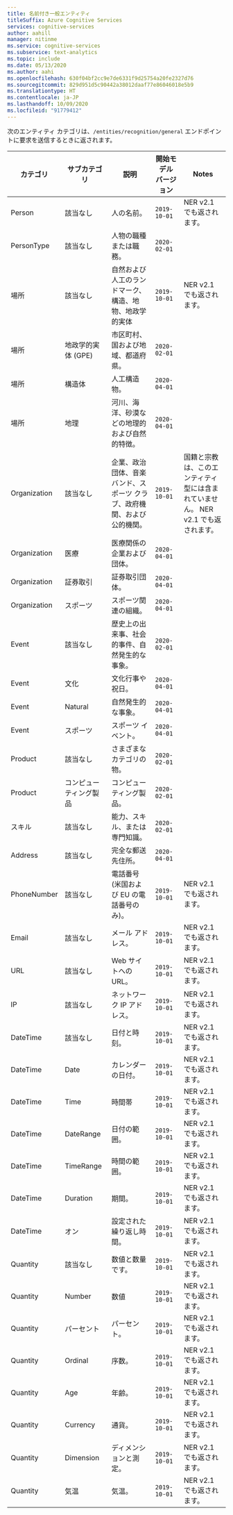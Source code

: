 ```yaml
---
title: 名前付き一般エンティティ
titleSuffix: Azure Cognitive Services
services: cognitive-services
author: aahill
manager: nitinme
ms.service: cognitive-services
ms.subservice: text-analytics
ms.topic: include
ms.date: 05/13/2020
ms.author: aahi
ms.openlocfilehash: 630f04bf2cc9e7de6331f9d25754a20fe2327d76
ms.sourcegitcommit: 829d951d5c90442a38012daaf77e86046018e5b9
ms.translationtype: HT
ms.contentlocale: ja-JP
ms.lasthandoff: 10/09/2020
ms.locfileid: "91779412"
---
```

次のエンティティ カテゴリは、`/entities/recognition/general` エンドポイントに要求を送信するときに返されます。

| カテゴリ   | サブカテゴリ | 説明                          | 開始モデル バージョン                                                    | Notes |
|------------|-------------|--------------------------------------|-------------------------------------------------------------|--------------------------------------|
| Person     | 該当なし         | 人の名前。  | `2019-10-01`  | NER v2.1 でも返されます。 |
| PersonType | 該当なし         | 人物の職種または職務。 | `2020-02-01` | |
|場所    | 該当なし         | 自然および人工のランドマーク、構造、地物、地政学的実体     |  `2019-10-01` | NER v2.1 でも返されます。 |
|場所     | 地政学的実体 (GPE)        | 市区町村、国および地域、都道府県。      | `2020-02-01` | |
|場所     | 構造体                       | 人工構造物。 | `2020-04-01` | |
|場所     | 地理       | 河川、海洋、砂漠などの地理的および自然的特徴。 |  `2020-04-01` | |
|Organization  | 該当なし | 企業、政治団体、音楽バンド、スポーツ クラブ、政府機関、および公的機関。  | `2019-10-01` | 国籍と宗教は、このエンティティ型には含まれていません。 NER v2.1 でも返されます。 |
|Organization | 医療 | 医療関係の企業および団体。 | `2020-04-01` |  |
|Organization | 証券取引 | 証券取引団体。 | `2020-04-01` | |
| Organization | スポーツ | スポーツ関連の組織。 | `2020-04-01` |  |
| Event  | 該当なし | 歴史上の出来事、社会的事件、自然発生的な事象。 | `2020-02-01` |  |
| Event  | 文化 | 文化行事や祝日。 | `2020-04-01` | |
| Event  | Natural | 自然発生的な事象。 | `2020-04-01` |  |
| Event  | スポーツ | スポーツ イベント。  | `2020-04-01` | |
| Product | 該当なし | さまざまなカテゴリの物。 | `2020-02-01` | |
| Product | コンピューティング製品 | コンピューティング製品。 |  `2020-02-01 ` | |
| スキル | 該当なし | 能力、スキル、または専門知識。 | `2020-02-01` |  |
| Address | 該当なし | 完全な郵送先住所。  | `2020-04-01` |  |
| PhoneNumber | 該当なし | 電話番号 (米国および EU の電話番号のみ)。 | `2019-10-01` | NER v2.1 でも返されます。 |
| Email | 該当なし | メール アドレス。 | `2019-10-01` | NER v2.1 でも返されます。 |
| URL | 該当なし | Web サイトへの URL。 | `2019-10-01` | NER v2.1 でも返されます。  |
| IP | 該当なし | ネットワーク IP アドレス。 | `2019-10-01` | NER v2.1 でも返されます。 |
| DateTime | 該当なし | 日付と時刻。 | `2019-10-01` | NER v2.1 でも返されます。 | 
| DateTime | Date | カレンダーの日付。 | `2019-10-01` | NER v2.1 でも返されます。 |
| DateTime | Time | 時間帯 | `2019-10-01` | NER v2.1 でも返されます。 |
| DateTime | DateRange | 日付の範囲。 | `2019-10-01` | NER v2.1 でも返されます。 |
| DateTime | TimeRange | 時間の範囲。 | `2019-10-01` | NER v2.1 でも返されます。 |
| DateTime | Duration | 期間。 | `2019-10-01` | NER v2.1 でも返されます。 |
| DateTime | オン | 設定された繰り返し時間。 |  `2019-10-01` | NER v2.1 でも返されます。 |
| Quantity | 該当なし | 数値と数量です。 | `2019-10-01` | NER v2.1 でも返されます。  |
| Quantity | Number | 数値 | `2019-10-01` | NER v2.1 でも返されます。 |
| Quantity | パーセント | パーセント。| `2019-10-01` | NER v2.1 でも返されます。 |
| Quantity | Ordinal | 序数。 | `2019-10-01` | NER v2.1 でも返されます。 |
| Quantity | Age | 年齢。 | `2019-10-01` |  NER v2.1 でも返されます。 |
| Quantity | Currency | 通貨。 | `2019-10-01` | NER v2.1 でも返されます。 |
| Quantity | Dimension | ディメンションと測定。 | `2019-10-01` | NER v2.1 でも返されます。 |
| Quantity | 気温 | 気温。 | `2019-10-01` | NER v2.1 でも返されます。 |
